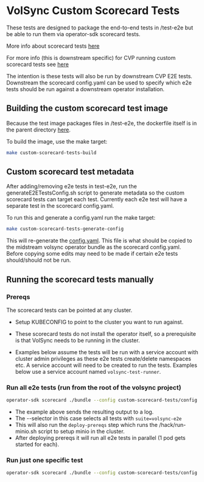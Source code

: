 # VolSync Custom Scorecard Tests

These tests are designed to package the end-to-end tests in /test-e2e but be able
to run them via operator-sdk scorecard tests.

More info about scorecard tests [here](https://sdk.operatorframework.io/docs/testing-operators/scorecard/custom-tests/)

For more info (this is downstream specific) for CVP running custom scorecard
tests see [here](https://docs.engineering.redhat.com/display/CVP/Operator+Verification+Pipeline+Documentation#operator-custom-scorecard-tests)

The intention is these tests will also be run by downstream CVP E2E tests.
Downstream the scorecard config.yaml can be used to specify which e2e tests
should be run against a downstream operator installation.

## Building the custom scorecard test image

Because the test image packages files in /test-e2e, the dockerfile itself is in
the parent directory [here](../Dockerfile.volsync-custom-scorecard-tests).

To build the image, use the make target:

```bash
make custom-scorecard-tests-build
```

## Custom scorecard test metadata

After adding/removing e2e tests in test-e2e, run the generateE2ETestsConfig.sh
script to generate metadata so the custom scorecard tests can target each test.
Currently each e2e test will have a separate test in the scorecard config.yaml.

To run this and generate a config.yaml run the make target:

```bash
make custom-scorecard-tests-generate-config
```

This will re-generate the [config.yaml](config.yaml).  This file is what should
be copied to the midstream volsync operator bundle as the scorecard config.yaml.
Before copying some edits may need to be made if certain e2e tests should/should
not be run.

## Running the scorecard tests manually

### Prereqs

The scorecard tests can be pointed at any cluster.

- Setup KUBECONFIG to point to the cluster you want to run against.

- These scorecard tests do not install the operator itself, so a prerequisite is
  that VolSync needs to be running in the cluster.

- Examples below assume the tests will be run with a service account with
  cluster admin privileges as these e2e tests create/delete namespaces etc.
  A service account will need to be created to run the tests. Examples below use
  a service account named `volsync-test-runner`.

### Run all e2e tests (run from the root of the volsync project)

```bash
operator-sdk scorecard ./bundle --config custom-scorecard-tests/config.yaml --selector=suite=volsync-e2e -o text --wait-time=3600s --skip-cleanup=false --service-account=volsync-test-runner 2>&1 | tee /tmp/custom-scorecard-tests.log
```

- The example above sends the resulting output to a log.
- The --selector in this case selects all tests with `suite=volsync-e2e`
- This will also run the `deploy-prereqs` step which runs the /hack/run-minio.sh
  script to setup minio in the cluster.
- After deploying prereqs it will run all e2e tests in parallel (1 pod gets
  started for each).

### Run just one specific test

```bash
operator-sdk scorecard ./bundle --config custom-scorecard-tests/config.yaml --selector=test=test_restic_with_previous.yml -o text --wait-time=300s --skip-cleanup=false --service-account=volsync-test-runner
```
